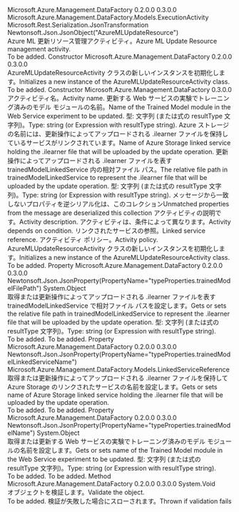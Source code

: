 <Type Name="AzureMLUpdateResourceActivity" FullName="Microsoft.Azure.Management.DataFactory.Models.AzureMLUpdateResourceActivity">
  <TypeSignature Language="C#" Value="public class AzureMLUpdateResourceActivity : Microsoft.Azure.Management.DataFactory.Models.ExecutionActivity" />
  <TypeSignature Language="ILAsm" Value=".class public auto ansi beforefieldinit AzureMLUpdateResourceActivity extends Microsoft.Azure.Management.DataFactory.Models.ExecutionActivity" />
  <TypeSignature Language="DocId" Value="T:Microsoft.Azure.Management.DataFactory.Models.AzureMLUpdateResourceActivity" />
  <TypeSignature Language="VB.NET" Value="Public Class AzureMLUpdateResourceActivity&#xA;Inherits ExecutionActivity" />
  <TypeSignature Language="F#" Value="type AzureMLUpdateResourceActivity = class&#xA;    inherit ExecutionActivity" />
  <AssemblyInfo>
    <AssemblyName>Microsoft.Azure.Management.DataFactory</AssemblyName>
    <AssemblyVersion>0.2.0.0</AssemblyVersion>
    <AssemblyVersion>0.3.0.0</AssemblyVersion>
  </AssemblyInfo>
  <Base>
    <BaseTypeName>Microsoft.Azure.Management.DataFactory.Models.ExecutionActivity</BaseTypeName>
  </Base>
  <Interfaces />
  <Attributes>
    <Attribute>
      <AttributeName>Microsoft.Rest.Serialization.JsonTransformation</AttributeName>
    </Attribute>
    <Attribute>
      <AttributeName>Newtonsoft.Json.JsonObject("AzureMLUpdateResource")</AttributeName>
    </Attribute>
  </Attributes>
  <Docs>
    <summary>
            <span data-ttu-id="c5e66-101">Azure ML 更新リソース管理アクティビティ。</span><span class="sxs-lookup"><span data-stu-id="c5e66-101">Azure ML Update Resource management activity.</span></span>
            </summary>
    <remarks>To be added.</remarks>
  </Docs>
  <Members>
    <Member MemberName=".ctor">
      <MemberSignature Language="C#" Value="public AzureMLUpdateResourceActivity ();" />
      <MemberSignature Language="ILAsm" Value=".method public hidebysig specialname rtspecialname instance void .ctor() cil managed" />
      <MemberSignature Language="DocId" Value="M:Microsoft.Azure.Management.DataFactory.Models.AzureMLUpdateResourceActivity.#ctor" />
      <MemberSignature Language="VB.NET" Value="Public Sub New ()" />
      <MemberType>Constructor</MemberType>
      <AssemblyInfo>
        <AssemblyName>Microsoft.Azure.Management.DataFactory</AssemblyName>
        <AssemblyVersion>0.2.0.0</AssemblyVersion>
        <AssemblyVersion>0.3.0.0</AssemblyVersion>
      </AssemblyInfo>
      <Parameters />
      <Docs>
        <summary>
            <span data-ttu-id="c5e66-102">AzureMLUpdateResourceActivity クラスの新しいインスタンスを初期化します。</span><span class="sxs-lookup"><span data-stu-id="c5e66-102">Initializes a new instance of the AzureMLUpdateResourceActivity class.</span></span>
            </summary>
        <remarks>To be added.</remarks>
      </Docs>
    </Member>
    <Member MemberName=".ctor">
      <MemberSignature Language="C#" Value="public AzureMLUpdateResourceActivity (string name, object trainedModelName, Microsoft.Azure.Management.DataFactory.Models.LinkedServiceReference trainedModelLinkedServiceName, object trainedModelFilePath, System.Collections.Generic.IDictionary&lt;string,object&gt; additionalProperties = null, string description = null, System.Collections.Generic.IList&lt;Microsoft.Azure.Management.DataFactory.Models.ActivityDependency&gt; dependsOn = null, Microsoft.Azure.Management.DataFactory.Models.LinkedServiceReference linkedServiceName = null, Microsoft.Azure.Management.DataFactory.Models.ActivityPolicy policy = null);" />
      <MemberSignature Language="ILAsm" Value=".method public hidebysig specialname rtspecialname instance void .ctor(string name, object trainedModelName, class Microsoft.Azure.Management.DataFactory.Models.LinkedServiceReference trainedModelLinkedServiceName, object trainedModelFilePath, class System.Collections.Generic.IDictionary`2&lt;string, object&gt; additionalProperties, string description, class System.Collections.Generic.IList`1&lt;class Microsoft.Azure.Management.DataFactory.Models.ActivityDependency&gt; dependsOn, class Microsoft.Azure.Management.DataFactory.Models.LinkedServiceReference linkedServiceName, class Microsoft.Azure.Management.DataFactory.Models.ActivityPolicy policy) cil managed" />
      <MemberSignature Language="DocId" Value="M:Microsoft.Azure.Management.DataFactory.Models.AzureMLUpdateResourceActivity.#ctor(System.String,System.Object,Microsoft.Azure.Management.DataFactory.Models.LinkedServiceReference,System.Object,System.Collections.Generic.IDictionary{System.String,System.Object},System.String,System.Collections.Generic.IList{Microsoft.Azure.Management.DataFactory.Models.ActivityDependency},Microsoft.Azure.Management.DataFactory.Models.LinkedServiceReference,Microsoft.Azure.Management.DataFactory.Models.ActivityPolicy)" />
      <MemberSignature Language="VB.NET" Value="Public Sub New (name As String, trainedModelName As Object, trainedModelLinkedServiceName As LinkedServiceReference, trainedModelFilePath As Object, Optional additionalProperties As IDictionary(Of String, Object) = null, Optional description As String = null, Optional dependsOn As IList(Of ActivityDependency) = null, Optional linkedServiceName As LinkedServiceReference = null, Optional policy As ActivityPolicy = null)" />
      <MemberSignature Language="F#" Value="new Microsoft.Azure.Management.DataFactory.Models.AzureMLUpdateResourceActivity : string * obj * Microsoft.Azure.Management.DataFactory.Models.LinkedServiceReference * obj * System.Collections.Generic.IDictionary&lt;string, obj&gt; * string * System.Collections.Generic.IList&lt;Microsoft.Azure.Management.DataFactory.Models.ActivityDependency&gt; * Microsoft.Azure.Management.DataFactory.Models.LinkedServiceReference * Microsoft.Azure.Management.DataFactory.Models.ActivityPolicy -&gt; Microsoft.Azure.Management.DataFactory.Models.AzureMLUpdateResourceActivity" Usage="new Microsoft.Azure.Management.DataFactory.Models.AzureMLUpdateResourceActivity (name, trainedModelName, trainedModelLinkedServiceName, trainedModelFilePath, additionalProperties, description, dependsOn, linkedServiceName, policy)" />
      <MemberType>Constructor</MemberType>
      <AssemblyInfo>
        <AssemblyName>Microsoft.Azure.Management.DataFactory</AssemblyName>
        <AssemblyVersion>0.3.0.0</AssemblyVersion>
      </AssemblyInfo>
      <Parameters>
        <Parameter Name="name" Type="System.String" />
        <Parameter Name="trainedModelName" Type="System.Object" />
        <Parameter Name="trainedModelLinkedServiceName" Type="Microsoft.Azure.Management.DataFactory.Models.LinkedServiceReference" />
        <Parameter Name="trainedModelFilePath" Type="System.Object" />
        <Parameter Name="additionalProperties" Type="System.Collections.Generic.IDictionary&lt;System.String,System.Object&gt;" />
        <Parameter Name="description" Type="System.String" />
        <Parameter Name="dependsOn" Type="System.Collections.Generic.IList&lt;Microsoft.Azure.Management.DataFactory.Models.ActivityDependency&gt;" />
        <Parameter Name="linkedServiceName" Type="Microsoft.Azure.Management.DataFactory.Models.LinkedServiceReference" />
        <Parameter Name="policy" Type="Microsoft.Azure.Management.DataFactory.Models.ActivityPolicy" />
      </Parameters>
      <Docs>
        <param name="name"><span data-ttu-id="c5e66-103">アクティビティ名。</span><span class="sxs-lookup"><span data-stu-id="c5e66-103">Activity name.</span></span></param>
        <param name="trainedModelName"><span data-ttu-id="c5e66-104">更新する Web サービスの実験でトレーニング済みのモデル モジュールの名前。</span><span class="sxs-lookup"><span data-stu-id="c5e66-104">Name of the Trained Model module in the Web Service experiment to be updated.</span></span> <span data-ttu-id="c5e66-105">型: 文字列 (または式の resultType 文字列)。</span><span class="sxs-lookup"><span data-stu-id="c5e66-105">Type: string (or Expression with resultType string).</span></span></param>
        <param name="trainedModelLinkedServiceName"><span data-ttu-id="c5e66-106">Azure ストレージの名前には、更新操作によってアップロードされる .ilearner ファイルを保持しているサービスがリンクされています。</span><span class="sxs-lookup"><span data-stu-id="c5e66-106">Name of Azure Storage linked service holding the .ilearner file that will be uploaded by the update operation.</span></span></param>
        <param name="trainedModelFilePath"><span data-ttu-id="c5e66-107">更新操作によってアップロードされる .ilearner ファイルを表す trainedModelLinkedService 内の相対ファイル パス。</span><span class="sxs-lookup"><span data-stu-id="c5e66-107">The relative file path in trainedModelLinkedService to represent the .ilearner file that will be uploaded by the update operation.</span></span>  <span data-ttu-id="c5e66-108">型: 文字列 (または式の resultType 文字列)。</span><span class="sxs-lookup"><span data-stu-id="c5e66-108">Type: string (or Expression with resultType string).</span></span></param>
        <param name="additionalProperties"><span data-ttu-id="c5e66-109">メッセージから一致しないプロパティを逆シリアル化は、このコレクション</span><span class="sxs-lookup"><span data-stu-id="c5e66-109">Unmatched properties from the message are deserialized this collection</span></span></param>
        <param name="description"><span data-ttu-id="c5e66-110">アクティビティの説明です。</span><span class="sxs-lookup"><span data-stu-id="c5e66-110">Activity description.</span></span></param>
        <param name="dependsOn"><span data-ttu-id="c5e66-111">アクティビティは、条件によって異なります。</span><span class="sxs-lookup"><span data-stu-id="c5e66-111">Activity depends on condition.</span></span></param>
        <param name="linkedServiceName"><span data-ttu-id="c5e66-112">リンクされたサービスの参照。</span><span class="sxs-lookup"><span data-stu-id="c5e66-112">Linked service reference.</span></span></param>
        <param name="policy"><span data-ttu-id="c5e66-113">アクティビティ ポリシー。</span><span class="sxs-lookup"><span data-stu-id="c5e66-113">Activity policy.</span></span></param>
        <summary>
            <span data-ttu-id="c5e66-114">AzureMLUpdateResourceActivity クラスの新しいインスタンスを初期化します。</span><span class="sxs-lookup"><span data-stu-id="c5e66-114">Initializes a new instance of the AzureMLUpdateResourceActivity class.</span></span>
            </summary>
        <remarks>To be added.</remarks>
      </Docs>
    </Member>
    <Member MemberName="TrainedModelFilePath">
      <MemberSignature Language="C#" Value="public object TrainedModelFilePath { get; set; }" />
      <MemberSignature Language="ILAsm" Value=".property instance object TrainedModelFilePath" />
      <MemberSignature Language="DocId" Value="P:Microsoft.Azure.Management.DataFactory.Models.AzureMLUpdateResourceActivity.TrainedModelFilePath" />
      <MemberSignature Language="VB.NET" Value="Public Property TrainedModelFilePath As Object" />
      <MemberSignature Language="F#" Value="member this.TrainedModelFilePath : obj with get, set" Usage="Microsoft.Azure.Management.DataFactory.Models.AzureMLUpdateResourceActivity.TrainedModelFilePath" />
      <MemberType>Property</MemberType>
      <AssemblyInfo>
        <AssemblyName>Microsoft.Azure.Management.DataFactory</AssemblyName>
        <AssemblyVersion>0.2.0.0</AssemblyVersion>
        <AssemblyVersion>0.3.0.0</AssemblyVersion>
      </AssemblyInfo>
      <Attributes>
        <Attribute>
          <AttributeName>Newtonsoft.Json.JsonProperty(PropertyName="typeProperties.trainedModelFilePath")</AttributeName>
        </Attribute>
      </Attributes>
      <ReturnValue>
        <ReturnType>System.Object</ReturnType>
      </ReturnValue>
      <Docs>
        <summary>
            <span data-ttu-id="c5e66-115">取得または更新操作によってアップロードされる .ilearner ファイルを表す trainedModelLinkedService で相対ファイル パスを設定します。</span><span class="sxs-lookup"><span data-stu-id="c5e66-115">Gets or sets the relative file path in trainedModelLinkedService to represent the .ilearner file that will be uploaded by the update operation.</span></span>  <span data-ttu-id="c5e66-116">型: 文字列 (または式の resultType 文字列)。</span><span class="sxs-lookup"><span data-stu-id="c5e66-116">Type: string (or Expression with resultType string).</span></span>
            </summary>
        <value>To be added.</value>
        <remarks>To be added.</remarks>
      </Docs>
    </Member>
    <Member MemberName="TrainedModelLinkedServiceName">
      <MemberSignature Language="C#" Value="public Microsoft.Azure.Management.DataFactory.Models.LinkedServiceReference TrainedModelLinkedServiceName { get; set; }" />
      <MemberSignature Language="ILAsm" Value=".property instance class Microsoft.Azure.Management.DataFactory.Models.LinkedServiceReference TrainedModelLinkedServiceName" />
      <MemberSignature Language="DocId" Value="P:Microsoft.Azure.Management.DataFactory.Models.AzureMLUpdateResourceActivity.TrainedModelLinkedServiceName" />
      <MemberSignature Language="VB.NET" Value="Public Property TrainedModelLinkedServiceName As LinkedServiceReference" />
      <MemberSignature Language="F#" Value="member this.TrainedModelLinkedServiceName : Microsoft.Azure.Management.DataFactory.Models.LinkedServiceReference with get, set" Usage="Microsoft.Azure.Management.DataFactory.Models.AzureMLUpdateResourceActivity.TrainedModelLinkedServiceName" />
      <MemberType>Property</MemberType>
      <AssemblyInfo>
        <AssemblyName>Microsoft.Azure.Management.DataFactory</AssemblyName>
        <AssemblyVersion>0.2.0.0</AssemblyVersion>
        <AssemblyVersion>0.3.0.0</AssemblyVersion>
      </AssemblyInfo>
      <Attributes>
        <Attribute>
          <AttributeName>Newtonsoft.Json.JsonProperty(PropertyName="typeProperties.trainedModelLinkedServiceName")</AttributeName>
        </Attribute>
      </Attributes>
      <ReturnValue>
        <ReturnType>Microsoft.Azure.Management.DataFactory.Models.LinkedServiceReference</ReturnType>
      </ReturnValue>
      <Docs>
        <summary>
            <span data-ttu-id="c5e66-117">取得または更新操作によってアップロードされる .ilearner ファイルを保持して Azure Storage のリンクされたサービスの名前を設定します。</span><span class="sxs-lookup"><span data-stu-id="c5e66-117">Gets or sets name of Azure Storage linked service holding the .ilearner file that will be uploaded by the update operation.</span></span>
            </summary>
        <value>To be added.</value>
        <remarks>To be added.</remarks>
      </Docs>
    </Member>
    <Member MemberName="TrainedModelName">
      <MemberSignature Language="C#" Value="public object TrainedModelName { get; set; }" />
      <MemberSignature Language="ILAsm" Value=".property instance object TrainedModelName" />
      <MemberSignature Language="DocId" Value="P:Microsoft.Azure.Management.DataFactory.Models.AzureMLUpdateResourceActivity.TrainedModelName" />
      <MemberSignature Language="VB.NET" Value="Public Property TrainedModelName As Object" />
      <MemberSignature Language="F#" Value="member this.TrainedModelName : obj with get, set" Usage="Microsoft.Azure.Management.DataFactory.Models.AzureMLUpdateResourceActivity.TrainedModelName" />
      <MemberType>Property</MemberType>
      <AssemblyInfo>
        <AssemblyName>Microsoft.Azure.Management.DataFactory</AssemblyName>
        <AssemblyVersion>0.2.0.0</AssemblyVersion>
        <AssemblyVersion>0.3.0.0</AssemblyVersion>
      </AssemblyInfo>
      <Attributes>
        <Attribute>
          <AttributeName>Newtonsoft.Json.JsonProperty(PropertyName="typeProperties.trainedModelName")</AttributeName>
        </Attribute>
      </Attributes>
      <ReturnValue>
        <ReturnType>System.Object</ReturnType>
      </ReturnValue>
      <Docs>
        <summary>
            <span data-ttu-id="c5e66-118">取得または更新する Web サービスの実験でトレーニング済みのモデル モジュールの名前を設定します。</span><span class="sxs-lookup"><span data-stu-id="c5e66-118">Gets or sets name of the Trained Model module in the Web Service experiment to be updated.</span></span> <span data-ttu-id="c5e66-119">型: 文字列 (または式の resultType 文字列)。</span><span class="sxs-lookup"><span data-stu-id="c5e66-119">Type: string (or Expression with resultType string).</span></span>
            </summary>
        <value>To be added.</value>
        <remarks>To be added.</remarks>
      </Docs>
    </Member>
    <Member MemberName="Validate">
      <MemberSignature Language="C#" Value="public override void Validate ();" />
      <MemberSignature Language="ILAsm" Value=".method public hidebysig virtual instance void Validate() cil managed" />
      <MemberSignature Language="DocId" Value="M:Microsoft.Azure.Management.DataFactory.Models.AzureMLUpdateResourceActivity.Validate" />
      <MemberSignature Language="VB.NET" Value="Public Overrides Sub Validate ()" />
      <MemberSignature Language="F#" Value="override this.Validate : unit -&gt; unit" Usage="azureMLUpdateResourceActivity.Validate " />
      <MemberType>Method</MemberType>
      <AssemblyInfo>
        <AssemblyName>Microsoft.Azure.Management.DataFactory</AssemblyName>
        <AssemblyVersion>0.2.0.0</AssemblyVersion>
        <AssemblyVersion>0.3.0.0</AssemblyVersion>
      </AssemblyInfo>
      <ReturnValue>
        <ReturnType>System.Void</ReturnType>
      </ReturnValue>
      <Parameters />
      <Docs>
        <summary>
            <span data-ttu-id="c5e66-120">オブジェクトを検証します。</span><span class="sxs-lookup"><span data-stu-id="c5e66-120">Validate the object.</span></span>
            </summary>
        <remarks>To be added.</remarks>
        <exception cref="T:Microsoft.Rest.ValidationException">
            <span data-ttu-id="c5e66-121">検証が失敗した場合にスローされます。</span><span class="sxs-lookup"><span data-stu-id="c5e66-121">Thrown if validation fails</span></span>
            </exception>
      </Docs>
    </Member>
  </Members>
</Type>